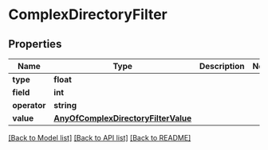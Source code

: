 # ComplexDirectoryFilter

## Properties
Name | Type | Description | Notes
------------ | ------------- | ------------- | -------------
**type** | **float** |  | 
**field** | **int** |  | 
**operator** | **string** |  | 
**value** | [**AnyOfComplexDirectoryFilterValue**](AnyOfComplexDirectoryFilterValue.md) |  | 

[[Back to Model list]](../../README.md#documentation-for-models) [[Back to API list]](../../README.md#documentation-for-api-endpoints) [[Back to README]](../../README.md)

